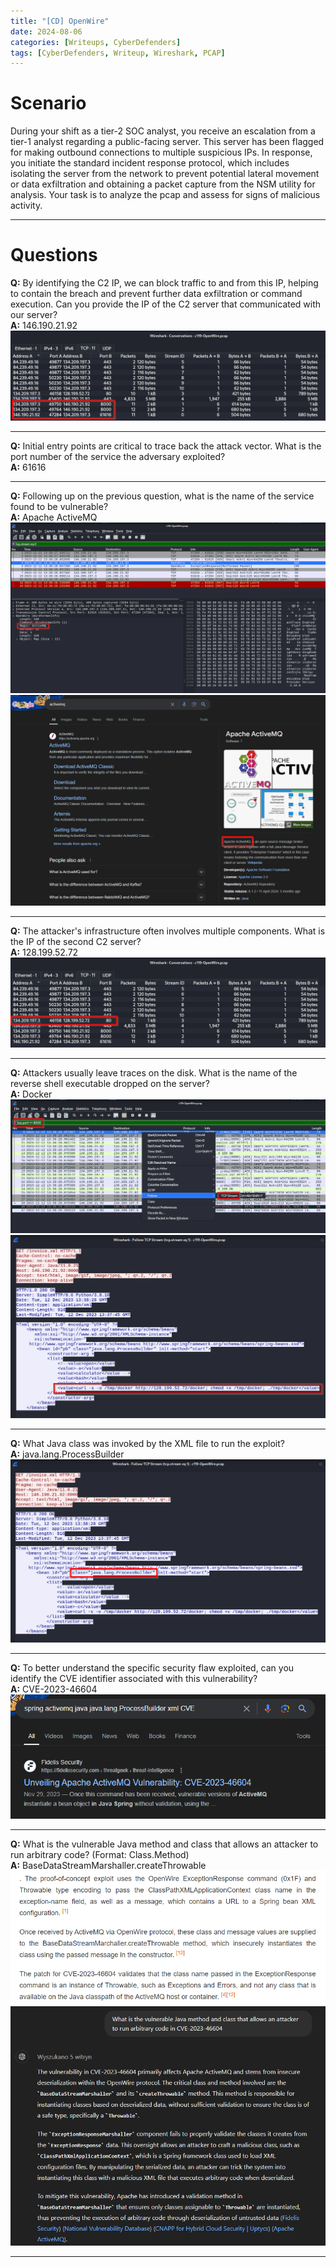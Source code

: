```yaml
---
title: "[CD] OpenWire"
date: 2024-08-06
categories: [Writeups, CyberDefenders]
tags: [CyberDefenders, Writeup, Wireshark, PCAP]
---
```


# Scenario

During your shift as a tier-2 SOC analyst, you receive an escalation from a tier-1 analyst regarding a public-facing server. This server has been flagged for making outbound connections to multiple suspicious IPs. In response, you initiate the standard incident response protocol, which includes isolating the server from the network to prevent potential lateral movement or data exfiltration and obtaining a packet capture from the NSM utility for analysis. Your task is to analyze the pcap and assess for signs of malicious activity.

***

# Questions

**Q:** By identifying the C2 IP, we can block traffic to and from this IP, helping to contain the breach and prevent further data exfiltration or command execution. Can you provide the IP of the C2 server that communicated with our server? <br />
**A:** 146.190.21.92 <br />
<img src="/assets/img/OpenWire/OpenWire-q1-1.png" alt="OpenWire">

***

**Q:** Initial entry points are critical to trace back the attack vector. What is the port number of the service the adversary exploited? <br />
**A:** 61616 <br />

***

**Q:** Following up on the previous question, what is the name of the service found to be vulnerable? <br />
**A:** Apache ActiveMQ <br />
<img src="/assets/img/OpenWire/OpenWire-q3-1.png" alt="OpenWire">
<img src="/assets/img/OpenWire/OpenWire-q3-2.png" alt="OpenWire">

***

**Q:** The attacker's infrastructure often involves multiple components. What is the IP of the second C2 server? <br />
**A:** 128.199.52.72 <br />
<img src="/assets/img/OpenWire/OpenWire-q4-1.png" alt="OpenWire">

***

**Q:** Attackers usually leave traces on the disk. What is the name of the reverse shell executable dropped on the server? <br />
**A:** Docker <br />
<img src="/assets/img/OpenWire/OpenWire-q5-1.png" alt="OpenWire">
<img src="/assets/img/OpenWire/OpenWire-q5-2.png" alt="OpenWire">

***

**Q:** What Java class was invoked by the XML file to run the exploit? <br />
**A:** java.lang.ProcessBuilder <br />
<img src="/assets/img/OpenWire/OpenWire-q6-1.png" alt="OpenWire">

***

**Q:** To better understand the specific security flaw exploited, can you identify the CVE identifier associated with this vulnerability? <br />
**A:** CVE-2023-46604 <br />
<img src="/assets/img/OpenWire/OpenWire-q7-1.png" alt="OpenWire">

***

**Q:** What is the vulnerable Java method and class that allows an attacker to run arbitrary code? (Format: Class.Method) <br />
**A:** BaseDataStreamMarshaller.createThrowable <br />
<img src="/assets/img/OpenWire/OpenWire-q8-1.png" alt="OpenWire">
<img src="/assets/img/OpenWire/OpenWire-q8-2.png" alt="OpenWire">

***
